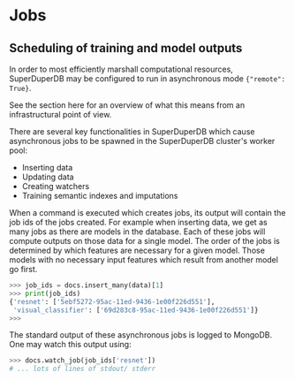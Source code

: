 # Jobs

## Scheduling of training and model outputs

In order to most efficiently marshall computational resources,
SuperDuperDB may be configured to run in asynchronous mode `{"remote": True}`.

See the section here for an overview
of what this means from an infrastructural point of view.

There are several key functionalities in SuperDuperDB which cause asynchronous jobs to be
spawned in the SuperDuperDB cluster's worker pool:

- Inserting data
- Updating data
- Creating watchers
- Training semantic indexes and imputations

When a command is executed which creates jobs, its output will contain the job ids of the jobs
created. For example when inserting data, we get as many jobs as there are models in the database.
Each of these jobs will compute outputs on those data for a single model. The order of the jobs
is determined by which features are necessary for a given model. Those models with no necessary
input features which result from another model go first.

```python
>>> job_ids = docs.insert_many(data)[1]
>>> print(job_ids)
{'resnet': ['5ebf5272-95ac-11ed-9436-1e00f226d551'],
 'visual_classifier': ['69d283c8-95ac-11ed-9436-1e00f226d551']}
>>>
```

The standard output of these asynchronous jobs is logged to MongoDB. One may watch this
output using:

```python
>>> docs.watch_job(job_ids['resnet'])
# ... lots of lines of stdout/ stderr
```
